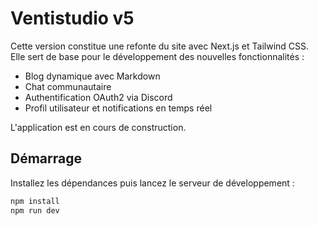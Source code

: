 # Ventistudio v5

Cette version constitue une refonte du site avec Next.js et Tailwind CSS.
Elle sert de base pour le développement des nouvelles fonctionnalités :

- Blog dynamique avec Markdown
- Chat communautaire
- Authentification OAuth2 via Discord
- Profil utilisateur et notifications en temps réel

L'application est en cours de construction.

## Démarrage

Installez les dépendances puis lancez le serveur de développement :

```bash
npm install
npm run dev
```
